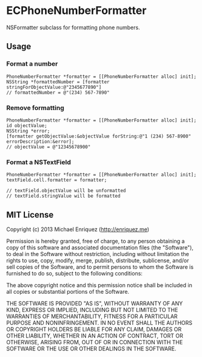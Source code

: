 # ECPhoneNumberFormatter

NSFormatter subclass for formatting phone numbers.

## Usage

### Format a number

```objc
PhoneNumberFormatter *formatter = [[PhoneNumberFormatter alloc] init];
NSString *formattedNumber = [formatter stringForObjectValue:@"2345677890"]
// formattedNumber = @"(234) 567-7890"
```

### Remove formatting

```objc
PhoneNumberFormatter *formatter = [[PhoneNumberFormatter alloc] init];
id objectValue;
NSString *error;
[formatter getObjectValue:&objectValue forString:@"1 (234) 567-8900" errorDescription:&error];
// objectValue = @"12345678900"
```

### Format a NSTextField 

```objc
PhoneNumberFormatter *formatter = [[PhoneNumberFormatter alloc] init];
textField.cell.formatter = formatter;

// textField.objectValue will be unformatted
// textField.stringValue will be formatted
```

## MIT License

Copyright (c) 2013 Michael Enriquez (http://enriquez.me)

Permission is hereby granted, free of charge, to any person obtaining a copy
of this software and associated documentation files (the "Software"), to deal
in the Software without restriction, including without limitation the rights
to use, copy, modify, merge, publish, distribute, sublicense, and/or sell
copies of the Software, and to permit persons to whom the Software is
furnished to do so, subject to the following conditions:

The above copyright notice and this permission notice shall be included in
all copies or substantial portions of the Software.

THE SOFTWARE IS PROVIDED "AS IS", WITHOUT WARRANTY OF ANY KIND, EXPRESS OR
IMPLIED, INCLUDING BUT NOT LIMITED TO THE WARRANTIES OF MERCHANTABILITY,
FITNESS FOR A PARTICULAR PURPOSE AND NONINFRINGEMENT. IN NO EVENT SHALL THE
AUTHORS OR COPYRIGHT HOLDERS BE LIABLE FOR ANY CLAIM, DAMAGES OR OTHER
LIABILITY, WHETHER IN AN ACTION OF CONTRACT, TORT OR OTHERWISE, ARISING FROM,
OUT OF OR IN CONNECTION WITH THE SOFTWARE OR THE USE OR OTHER DEALINGS IN
THE SOFTWARE.
